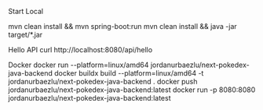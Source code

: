 Start Local

mvn clean install && mvn spring-boot:run
mvn clean install && java -jar target/*.jar

Hello API
curl http://localhost:8080/api/hello

Docker
docker run --platform=linux/amd64 jordanurbaezlu/next-pokedex-java-backend
docker buildx build --platform=linux/amd64 -t jordanurbaezlu/next-pokedex-java-backend .
docker push jordanurbaezlu/next-pokedex-java-backend:latest
docker run -p 8080:8080 jordanurbaezlu/next-pokedex-java-backend:latest

